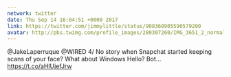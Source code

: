 ```yaml
---
network: twitter
date: Thu Sep 14 16:04:51 +0000 2017
link: https://twitter.com/jimmylittle/status/908360905590579200
avatar: http://pbs.twimg.com/profile_images/280307260/IMG_3651_2_normal.jpg
---
```


@JakeLaperruque @WIRED 4/ No story when Snapchat started keeping scans of your face? What about Windows Hello?  Bot… https://t.co/aHlUjefJrw
